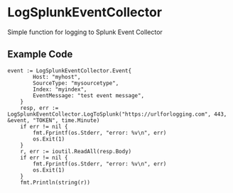 # LogSplunkEventCollector
Simple function for logging to Splunk Event Collector

## Example Code
```
event := LogSplunkEventCollector.Event{
		Host: "myhost",
		SourceType: "mysourcetype",
		Index: "myindex",
		EventMessage: "test event message",
	}
	resp, err := LogSplunkEventCollector.LogToSplunk("https://urlforlogging.com", 443, &event, "TOKEN", time.Minute)
	if err != nil {
		fmt.Fprintf(os.Stderr, "error: %v\n", err)
		os.Exit(1)
	}
	r, err := ioutil.ReadAll(resp.Body)
	if err != nil {
		fmt.Fprintf(os.Stderr, "error: %v\n", err)
		os.Exit(1)
	}
	fmt.Println(string(r))
```
